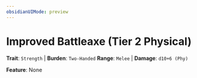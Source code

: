 ```yaml
---
obsidianUIMode: preview
---
```

# Improved Battleaxe (Tier 2 Physical)

**Trait**: `Strength` | **Burden**: `Two-Handed`
**Range**: `Melee` | **Damage**: `d10+6 (Phy)`

**Feature**: None
